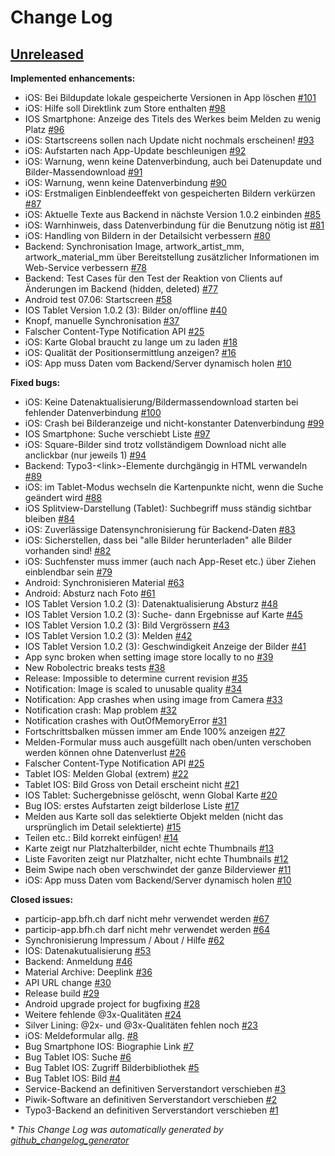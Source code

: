 # Change Log

## [Unreleased](https://github.com/particip-app/issues/tree/HEAD)

**Implemented enhancements:**

- iOS: Bei Bildupdate lokale gespeicherte Versionen in App löschen [\#101](https://github.com/particip-app/issues/issues/101)
- iOS: Hilfe soll Direktlink zum Store enthalten  [\#98](https://github.com/particip-app/issues/issues/98)
- IOS Smartphone: Anzeige des Titels des Werkes beim Melden zu wenig Platz [\#96](https://github.com/particip-app/issues/issues/96)
- iOS: Startscreens sollen nach Update nicht nochmals erscheinen! [\#93](https://github.com/particip-app/issues/issues/93)
- iOS: Aufstarten nach App-Update beschleunigen [\#92](https://github.com/particip-app/issues/issues/92)
- iOS: Warnung, wenn keine Datenverbindung, auch bei Datenupdate und Bilder-Massendownload [\#91](https://github.com/particip-app/issues/issues/91)
- iOS: Warnung, wenn keine Datenverbindung [\#90](https://github.com/particip-app/issues/issues/90)
- iOS: Erstmaligen Einblendeeffekt von gespeicherten Bildern verkürzen [\#87](https://github.com/particip-app/issues/issues/87)
- iOS: Aktuelle Texte aus Backend in nächste Version 1.0.2 einbinden [\#85](https://github.com/particip-app/issues/issues/85)
- iOS: Warnhinweis, dass Datenverbindung für die Benutzung nötig ist [\#81](https://github.com/particip-app/issues/issues/81)
- iOS: Handling von Bildern in der Detailsicht verbessern [\#80](https://github.com/particip-app/issues/issues/80)
- Backend:  Synchronisation Image, artwork\_artist\_mm, artwork\_material\_mm über Bereitstellung zusätzlicher Informationen im Web-Service verbessern [\#78](https://github.com/particip-app/issues/issues/78)
- Backend: Test Cases für den Test der Reaktion von Clients auf Änderungen im Backend \(hidden, deleted\) [\#77](https://github.com/particip-app/issues/issues/77)
- Android test 07.06: Startscreen [\#58](https://github.com/particip-app/issues/issues/58)
- IOS Tablet Version 1.0.2 \(3\): Bilder on/offline [\#40](https://github.com/particip-app/issues/issues/40)
- Knopf, manuelle Synchronisation [\#37](https://github.com/particip-app/issues/issues/37)
- Falscher Content-Type Notification API [\#25](https://github.com/particip-app/issues/issues/25)
- iOS: Karte Global braucht zu lange um zu laden [\#18](https://github.com/particip-app/issues/issues/18)
- iOS: Qualität der Positionsermittlung anzeigen? [\#16](https://github.com/particip-app/issues/issues/16)
- iOS: App muss Daten vom Backend/Server dynamisch holen [\#10](https://github.com/particip-app/issues/issues/10)

**Fixed bugs:**

- iOS: Keine Datenaktualisierung/Bildermassendownload starten bei fehlender Datenverbindung [\#100](https://github.com/particip-app/issues/issues/100)
- iOS: Crash bei Bilderanzeige und nicht-konstanter Datenverbindung [\#99](https://github.com/particip-app/issues/issues/99)
- IOS Smartphone: Suche verschiebt Liste [\#97](https://github.com/particip-app/issues/issues/97)
- iOS: Square-Bilder sind trotz vollständigem Download nicht alle anclickbar \(nur jeweils 1\) [\#94](https://github.com/particip-app/issues/issues/94)
- Backend: Typo3-\<link\>-Elemente durchgängig in HTML verwandeln [\#89](https://github.com/particip-app/issues/issues/89)
- iOS: im Tablet-Modus wechseln die Kartenpunkte nicht, wenn die Suche geändert wird  [\#88](https://github.com/particip-app/issues/issues/88)
- iOS Splitview-Darstellung \(Tablet\): Suchbegriff muss ständig sichtbar bleiben [\#84](https://github.com/particip-app/issues/issues/84)
- iOS: Zuverlässige Datensynchronisierung für Backend-Daten [\#83](https://github.com/particip-app/issues/issues/83)
- iOS: Sicherstellen, dass bei "alle Bilder herunterladen" alle Bilder vorhanden sind! [\#82](https://github.com/particip-app/issues/issues/82)
- iOS: Suchfenster muss immer \(auch nach App-Reset etc.\) über Ziehen einblendbar sein [\#79](https://github.com/particip-app/issues/issues/79)
- Android: Synchronisieren Material  [\#63](https://github.com/particip-app/issues/issues/63)
- Android: Absturz nach Foto [\#61](https://github.com/particip-app/issues/issues/61)
- IOS Tablet Version 1.0.2 \(3\): Datenaktualisierung Absturz [\#48](https://github.com/particip-app/issues/issues/48)
- IOS Tablet Version 1.0.2 \(3\): Suche- dann Ergebnisse auf Karte  [\#45](https://github.com/particip-app/issues/issues/45)
- IOS Tablet Version 1.0.2 \(3\): Bild Vergrössern [\#43](https://github.com/particip-app/issues/issues/43)
- IOS Tablet Version 1.0.2 \(3\): Melden [\#42](https://github.com/particip-app/issues/issues/42)
- IOS Tablet Version 1.0.2 \(3\): Geschwindigkeit Anzeige der Bilder [\#41](https://github.com/particip-app/issues/issues/41)
- App sync broken when setting image store locally to no [\#39](https://github.com/particip-app/issues/issues/39)
- New Robolectric breaks tests [\#38](https://github.com/particip-app/issues/issues/38)
- Release: Impossible to determine current revision [\#35](https://github.com/particip-app/issues/issues/35)
- Notification: Image is scaled to unusable quality [\#34](https://github.com/particip-app/issues/issues/34)
- Notification: App crashes when using image from Camera [\#33](https://github.com/particip-app/issues/issues/33)
- Notification crash: Map problem [\#32](https://github.com/particip-app/issues/issues/32)
- Notification crashes with OutOfMemoryError [\#31](https://github.com/particip-app/issues/issues/31)
- Fortschrittsbalken müssen immer am Ende 100% anzeigen [\#27](https://github.com/particip-app/issues/issues/27)
- Melden-Formular muss auch ausgefüllt nach oben/unten verschoben werden können ohne Datenverlust [\#26](https://github.com/particip-app/issues/issues/26)
- Falscher Content-Type Notification API [\#25](https://github.com/particip-app/issues/issues/25)
- Tablet IOS: Melden Global \(extrem\) [\#22](https://github.com/particip-app/issues/issues/22)
- Tablet IOS: Bild Gross von Detail erscheint nicht [\#21](https://github.com/particip-app/issues/issues/21)
- IOS Tablet:  Suchergebnisse gelöscht, wenn Global Karte  [\#20](https://github.com/particip-app/issues/issues/20)
- Bug IOS: erstes Aufstarten zeigt bilderlose Liste  [\#17](https://github.com/particip-app/issues/issues/17)
- Melden aus Karte soll das selektierte Objekt melden \(nicht das ursprünglich im Detail selektierte\) [\#15](https://github.com/particip-app/issues/issues/15)
- Teilen etc.: Bild korrekt einfügen! [\#14](https://github.com/particip-app/issues/issues/14)
- Karte zeigt nur Platzhalterbilder, nicht echte Thumbnails  [\#13](https://github.com/particip-app/issues/issues/13)
- Liste Favoriten zeigt nur Platzhalter, nicht echte Thumbnails [\#12](https://github.com/particip-app/issues/issues/12)
- Beim Swipe nach oben verschwindet der ganze Bilderviewer [\#11](https://github.com/particip-app/issues/issues/11)
- iOS: App muss Daten vom Backend/Server dynamisch holen [\#10](https://github.com/particip-app/issues/issues/10)

**Closed issues:**

- particip-app.bfh.ch darf nicht mehr verwendet werden  [\#67](https://github.com/particip-app/issues/issues/67)
- particip-app.bfh.ch darf nicht mehr verwendet werden [\#64](https://github.com/particip-app/issues/issues/64)
- Synchronisierung Impressum / About / Hilfe [\#62](https://github.com/particip-app/issues/issues/62)
- IOS: Datenakutualisierung [\#53](https://github.com/particip-app/issues/issues/53)
- Backend: Anmeldung [\#46](https://github.com/particip-app/issues/issues/46)
- Material Archive: Deeplink [\#36](https://github.com/particip-app/issues/issues/36)
- API URL change  [\#30](https://github.com/particip-app/issues/issues/30)
- Release build [\#29](https://github.com/particip-app/issues/issues/29)
- Android upgrade project for bugfixing [\#28](https://github.com/particip-app/issues/issues/28)
- Weitere fehlende @3x-Qualitäten [\#24](https://github.com/particip-app/issues/issues/24)
- Silver Lining: @2x- und @3x-Qualitäten fehlen noch [\#23](https://github.com/particip-app/issues/issues/23)
- iOS: Meldeformular allg. [\#8](https://github.com/particip-app/issues/issues/8)
- Bug Smartphone IOS: Biographie Link [\#7](https://github.com/particip-app/issues/issues/7)
- Bug Tablet IOS: Suche [\#6](https://github.com/particip-app/issues/issues/6)
- Bug Tablet IOS: Zugriff Bilderbibliothek [\#5](https://github.com/particip-app/issues/issues/5)
- Bug Tablet IOS: Bild [\#4](https://github.com/particip-app/issues/issues/4)
- Service-Backend an definitiven Serverstandort verschieben [\#3](https://github.com/particip-app/issues/issues/3)
- Piwik-Software an definitiven Serverstandort verschieben [\#2](https://github.com/particip-app/issues/issues/2)
- Typo3-Backend an definitiven Serverstandort verschieben [\#1](https://github.com/particip-app/issues/issues/1)



\* *This Change Log was automatically generated by [github_changelog_generator](https://github.com/skywinder/Github-Changelog-Generator)*